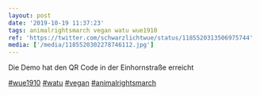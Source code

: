 ```yaml
---
layout: post
date: '2019-10-19 11:37:23'
tags: animalrightsmarch vegan watu wue1910
ref: 'https://twitter.com/schwarzlichtwue/status/1185520313506975744'
media: ['/media/1185520302278746112.jpg']
---
```

Die Demo hat den QR Code in der Einhornstraße erreicht

[#wue1910](/t/wue1910) [#watu](/t/watu) [#vegan](/t/vegan) [#animalrightsmarch](/t/animalrightsmarch) 